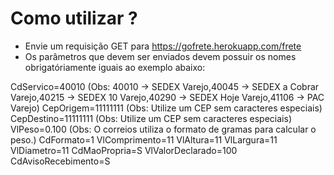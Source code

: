 # Como utilizar ?

- Envie um requisição GET para https://gofrete.herokuapp.com/frete
- Os parâmetros que devem ser enviados devem possuir os nomes obrigatóriamente iguais ao exemplo abaixo:

CdServico=40010 (Obs: 40010 -> SEDEX Varejo,40045 -> SEDEX a Cobrar Varejo,40215 -> SEDEX 10 Varejo,40290 -> SEDEX Hoje Varejo,41106 -> PAC Varejo)
CepOrigem=11111111 (Obs: Utilize um CEP sem caracteres especiais)
CepDestino=11111111 (Obs: Utilize um CEP sem caracteres especiais)
VlPeso=0.100 (Obs: O correios utiliza o formato de gramas para calcular o peso.)
CdFormato=1
VlComprimento=11
VlAltura=11
VlLargura=11
VlDiametro=11
CdMaoPropria=S
VlValorDeclarado=100
CdAvisoRecebimento=S
